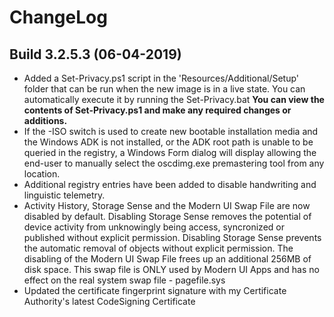 # ChangeLog #

## Build 3.2.5.3 (06-04-2019) ##

- Added a Set-Privacy.ps1 script in the 'Resources/Additional/Setup' folder that can be run when the new image is in a live state. You can automatically execute it by running the Set-Privacy.bat 
**You can view the contents of Set-Privacy.ps1 and make any required changes or additions.**
- If the -ISO switch is used to create new bootable installation media and the Windows ADK is not installed, or the ADK root path is unable to be queried in the registry, a Windows Form dialog will display allowing the end-user to manually select the oscdimg.exe premastering tool from any location.
- Additional registry entries have been added to disable handwriting and linguistic telemetry.
- Activity History, Storage Sense and the Modern UI Swap File are now disabled by default. Disabling Storage Sense removes the potential of device activity from unknowingly being access, syncronized or published without explicit permission. Disabling Storage Sense prevents the automatic removal of objects without explicit permission. The disabling of the Modern UI Swap File frees up an additional 256MB of disk space. This swap file is ONLY used by Modern UI Apps and has no effect on the real system swap file - pagefile.sys
- Updated the certificate fingerprint signature with my Certificate Authority's latest CodeSigning Certificate